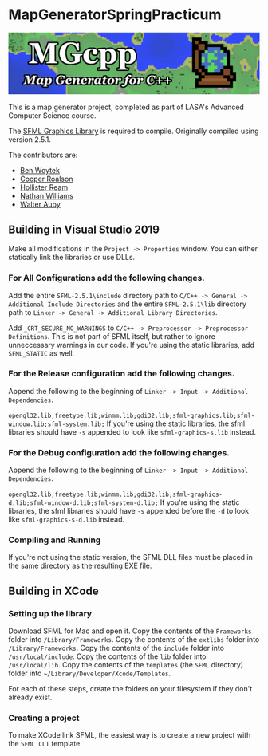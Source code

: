 # MapGeneratorSpringPracticum

![Title Banner](Banner.png)

This is a map generator project, completed as part of LASA's Advanced Computer Science course.

The [SFML Graphics Library](https://www.sfml-dev.org/download.php) is required to compile. Originally compiled using version 2.5.1.

The contributors are:

* [Ben Woytek](https://github.com/benwoytek)
* [Cooper Roalson](https://github.com/CooperRoalson)
* [Hollister Ream](https://hollikill.net)
* [Nathan Williams](https://github.com/kittyconfusion)
* [Walter Auby](https://github.com/walterauby)

## Building in Visual Studio 2019

Make all modifications in the `Project -> Properties` window.
You can either statically link the libraries or use DLLs.

### For All Configurations add the following changes.

Add the entire `SFML-2.5.1\include` directory path to `C/C++ -> General -> Additional Include Directories` and the entire `SFML-2.5.1\lib` directory path to `Linker -> General -> Additional Library Directories`.

Add `_CRT_SECURE_NO_WARNINGS` to `C/C++ -> Preprocessor -> Preprocessor Definitions`. This is not part of SFML itself, but rather to ignore unneccessary warnings in our code.
If you're using the static libraries, add `SFML_STATIC` as well.

### For the Release configuration add the following changes.

Append the following to the beginning of `Linker -> Input -> Additional Dependencies`.

`opengl32.lib;freetype.lib;winmm.lib;gdi32.lib;sfml-graphics.lib;sfml-window.lib;sfml-system.lib;`
If you're using the static libraries, the sfml libraries should have `-s` appended to look like `sfml-graphics-s.lib` instead.

### For the Debug configuration add the following changes.

Append the following to the beginning of `Linker -> Input -> Additional Dependencies`.

`opengl32.lib;freetype.lib;winmm.lib;gdi32.lib;sfml-graphics-d.lib;sfml-window-d.lib;sfml-system-d.lib;`
If you're using the static libraries, the sfml libraries should have `-s` appended before the `-d` to look like `sfml-graphics-s-d.lib` instead.

### Compiling and Running

If you're not using the static version, the SFML DLL files must be placed in the same directory as the resulting EXE file.


## Building in XCode

### Setting up the library

Download SFML for Mac and open it.
Copy the contents of the `Frameworks` folder into `/Library/Frameworks`.
Copy the contents of the `extlibs` folder into `/Library/Frameworks`.
Copy the contents of the `include` folder into `/usr/local/include`.
Copy the contents of the `lib` folder into `/usr/local/lib`.
Copy the contents of the `templates` (the `SFML` directory) folder into `~/Library/Developer/Xcode/Templates`.

For each of these steps, create the folders on your filesystem if they don't already exist.

### Creating a project

To make XCode link SFML, the easiest way is to create a new project with the `SFML CLT` template.
